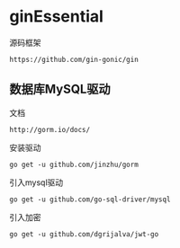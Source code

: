 # ginEssential

源码框架

```
https://github.com/gin-gonic/gin
```

## 数据库MySQL驱动

文档

```
http://gorm.io/docs/
```

安装驱动

```
go get -u github.com/jinzhu/gorm
```

引入mysql驱动

```
go get -u github.com/go-sql-driver/mysql
```

引入加密

```
go get -u github.com/dgrijalva/jwt-go
```


